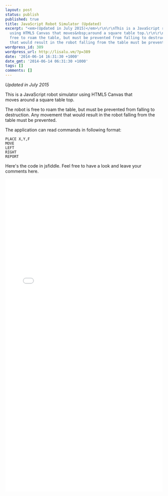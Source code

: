 ```yaml
---
layout: post
status: publish
published: true
title: JavaScript Robot Simulator (Updated)
excerpt: "<em>(Updated in July 2015)</em>\r\n\r\nThis is a JavaScript robot simulator
  using HTML5 Canvas that moves&nbsp;around a square table top.\r\n\r\nThe robot is
  free to roam the table, but must be prevented from falling to destruction. Any movement
  that would result in the robot falling from the table must be prevented.\r\n\r\n"
wordpress_id: 389
wordpress_url: http://lisalu.vm/?p=389
date: '2014-06-14 16:31:30 +1000'
date_gmt: '2014-06-14 06:31:30 +1000'
tags: []
comments: []
---
```

*Updated in July 2015*

This is a JavaScript robot simulator using HTML5 Canvas that moves&nbsp;around a square table top.

The robot is free to roam the table, but must be prevented from falling to destruction. 
Any movement that would result in the robot falling from the table must be prevented.

The application can read commands in following format:
```text
PLACE X,Y,F
MOVE
LEFT
RIGHT
REPORT
```

Here's the code in jsfiddle. Feel free to have a look and leave your comments here.

<iframe src="//jsfiddle.net/lisatinglu/hsqu6vz0/embedded/" width="100%" height="1000" frameborder="0" allowfullscreen="allowfullscreen"></iframe>
